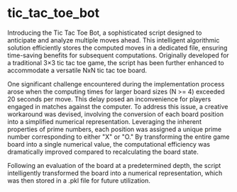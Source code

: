 # tic_tac_toe_bot

Introducing the Tic Tac Toe Bot, a sophisticated script designed to anticipate and analyze multiple moves ahead. This intelligent algorithmic solution efficiently stores the computed moves in a dedicated file, ensuring time-saving benefits for subsequent computations. Originally developed for a traditional 3×3 tic tac toe game, the script has been further enhanced to accommodate a versatile NxN tic tac toe board.

One significant challenge encountered during the implementation process arose when the computing times for larger board sizes (N >= 4) exceeded 20 seconds per move. This delay posed an inconvenience for players engaged in matches against the computer. To address this issue, a creative workaround was devised, involving the conversion of each board position into a simplified numerical representation. Leveraging the inherent properties of prime numbers, each position was assigned a unique prime number corresponding to either "X" or "O." By transforming the entire game board into a single numerical value, the computational efficiency was dramatically improved compared to recalculating the board state.

Following an evaluation of the board at a predetermined depth, the script intelligently transformed the board into a numerical representation, which was then stored in a .pkl file for future utilization.
